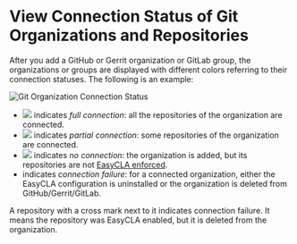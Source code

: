 # View Connection Status of Git Organizations and Repositories

After you add a GitHub or Gerrit organization or GitLab group, the organizations or groups are displayed with different colors referring to their connection statuses. The following is an example:

![Git Organization Connection Status](broken-reference)

* ​![](broken-reference) indicates _full connection_: all the repositories of the organization are connected.
* ​![](broken-reference) indicates _partial connection_: some repositories of the organization are connected.
* ​![](broken-reference) indicates _no connection_: the organization is added, but its repositories are not [EasyCLA enforced](enforce-or-remove-cla-mechanism.md).
* ​<img src="broken-reference" alt="" data-size="line">indicates _connection failure_: for a connected organization, either the EasyCLA configuration is uninstalled or the organization is deleted from GitHub/Gerrit/GitLab.

A repository with a cross mark next to it indicates connection failure. It means the repository was EasyCLA enabled, but it is deleted from the organization.
